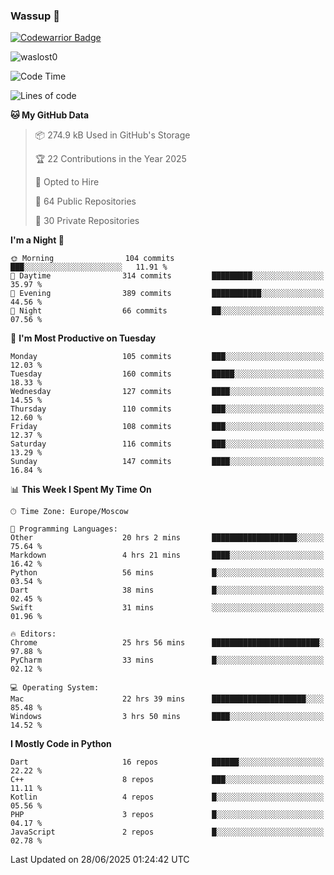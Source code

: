 ### Wassup 👋

[![Codewarrior Badge](https://www.codewars.com/users/waslost/badges/small)](https://www.codewars.com/users/waslost)

<p align="left"> <img src="https://komarev.com/ghpvc/?username=waslost0" alt="waslost0" /></p>

<!--START_SECTION:waka-->
![Code Time](http://img.shields.io/badge/Code%20Time-5%2C859%20hrs%2046%20mins-blue)

![Lines of code](https://img.shields.io/badge/From%20Hello%20World%20I%27ve%20Written-1.5%20million%20lines%20of%20code-blue)

**🐱 My GitHub Data** 

> 📦 274.9 kB Used in GitHub's Storage 
 > 
> 🏆 22 Contributions in the Year 2025
 > 
> 💼 Opted to Hire
 > 
> 📜 64 Public Repositories 
 > 
> 🔑 30 Private Repositories 
 > 
**I'm a Night 🦉** 

```text
🌞 Morning                104 commits         ███░░░░░░░░░░░░░░░░░░░░░░   11.91 % 
🌆 Daytime                314 commits         █████████░░░░░░░░░░░░░░░░   35.97 % 
🌃 Evening                389 commits         ███████████░░░░░░░░░░░░░░   44.56 % 
🌙 Night                  66 commits          ██░░░░░░░░░░░░░░░░░░░░░░░   07.56 % 
```
📅 **I'm Most Productive on Tuesday** 

```text
Monday                   105 commits         ███░░░░░░░░░░░░░░░░░░░░░░   12.03 % 
Tuesday                  160 commits         █████░░░░░░░░░░░░░░░░░░░░   18.33 % 
Wednesday                127 commits         ████░░░░░░░░░░░░░░░░░░░░░   14.55 % 
Thursday                 110 commits         ███░░░░░░░░░░░░░░░░░░░░░░   12.60 % 
Friday                   108 commits         ███░░░░░░░░░░░░░░░░░░░░░░   12.37 % 
Saturday                 116 commits         ███░░░░░░░░░░░░░░░░░░░░░░   13.29 % 
Sunday                   147 commits         ████░░░░░░░░░░░░░░░░░░░░░   16.84 % 
```


📊 **This Week I Spent My Time On** 

```text
🕑︎ Time Zone: Europe/Moscow

💬 Programming Languages: 
Other                    20 hrs 2 mins       ███████████████████░░░░░░   75.64 % 
Markdown                 4 hrs 21 mins       ████░░░░░░░░░░░░░░░░░░░░░   16.42 % 
Python                   56 mins             █░░░░░░░░░░░░░░░░░░░░░░░░   03.54 % 
Dart                     38 mins             █░░░░░░░░░░░░░░░░░░░░░░░░   02.45 % 
Swift                    31 mins             ░░░░░░░░░░░░░░░░░░░░░░░░░   01.96 % 

🔥 Editors: 
Chrome                   25 hrs 56 mins      ████████████████████████░   97.88 % 
PyCharm                  33 mins             █░░░░░░░░░░░░░░░░░░░░░░░░   02.12 % 

💻 Operating System: 
Mac                      22 hrs 39 mins      █████████████████████░░░░   85.48 % 
Windows                  3 hrs 50 mins       ████░░░░░░░░░░░░░░░░░░░░░   14.52 % 
```

**I Mostly Code in Python** 

```text
Dart                     16 repos            ██████░░░░░░░░░░░░░░░░░░░   22.22 % 
C++                      8 repos             ███░░░░░░░░░░░░░░░░░░░░░░   11.11 % 
Kotlin                   4 repos             █░░░░░░░░░░░░░░░░░░░░░░░░   05.56 % 
PHP                      3 repos             █░░░░░░░░░░░░░░░░░░░░░░░░   04.17 % 
JavaScript               2 repos             █░░░░░░░░░░░░░░░░░░░░░░░░   02.78 % 
```




 Last Updated on 28/06/2025 01:24:42 UTC
<!--END_SECTION:waka-->


